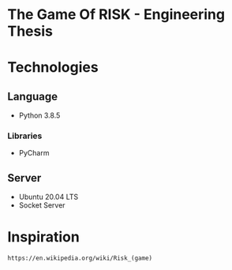 # The Game Of RISK - Engineering Thesis

# Technologies

## Language

* Python 3.8.5

### Libraries
* PyCharm
## Server
* Ubuntu 20.04 LTS
* Socket Server
# Inspiration
```
https://en.wikipedia.org/wiki/Risk_(game)
```
